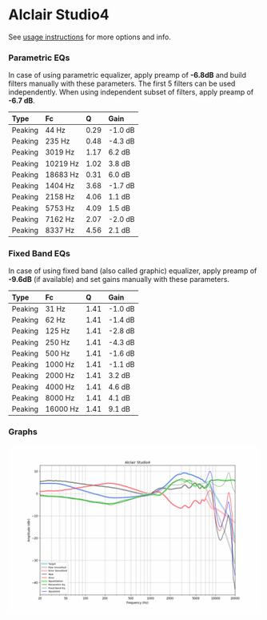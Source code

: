# Alclair Studio4
See [usage instructions](https://github.com/jaakkopasanen/AutoEq#usage) for more options and info.

### Parametric EQs
In case of using parametric equalizer, apply preamp of **-6.8dB** and build filters manually
with these parameters. The first 5 filters can be used independently.
When using independent subset of filters, apply preamp of **-6.7 dB**.

| Type    | Fc       |    Q | Gain    |
|:--------|:---------|:-----|:--------|
| Peaking | 44 Hz    | 0.29 | -1.0 dB |
| Peaking | 235 Hz   | 0.48 | -4.3 dB |
| Peaking | 3019 Hz  | 1.17 | 6.2 dB  |
| Peaking | 10219 Hz | 1.02 | 3.8 dB  |
| Peaking | 18683 Hz | 0.31 | 6.0 dB  |
| Peaking | 1404 Hz  | 3.68 | -1.7 dB |
| Peaking | 2158 Hz  | 4.06 | 1.1 dB  |
| Peaking | 5753 Hz  | 4.09 | 1.5 dB  |
| Peaking | 7162 Hz  | 2.07 | -2.0 dB |
| Peaking | 8337 Hz  | 4.56 | 2.1 dB  |

### Fixed Band EQs
In case of using fixed band (also called graphic) equalizer, apply preamp of **-9.6dB**
(if available) and set gains manually with these parameters.

| Type    | Fc       |    Q | Gain    |
|:--------|:---------|:-----|:--------|
| Peaking | 31 Hz    | 1.41 | -1.0 dB |
| Peaking | 62 Hz    | 1.41 | -1.4 dB |
| Peaking | 125 Hz   | 1.41 | -2.8 dB |
| Peaking | 250 Hz   | 1.41 | -4.3 dB |
| Peaking | 500 Hz   | 1.41 | -1.6 dB |
| Peaking | 1000 Hz  | 1.41 | -1.1 dB |
| Peaking | 2000 Hz  | 1.41 | 3.2 dB  |
| Peaking | 4000 Hz  | 1.41 | 4.6 dB  |
| Peaking | 8000 Hz  | 1.41 | 4.1 dB  |
| Peaking | 16000 Hz | 1.41 | 9.1 dB  |

### Graphs
![](./Alclair%20Studio4.png)